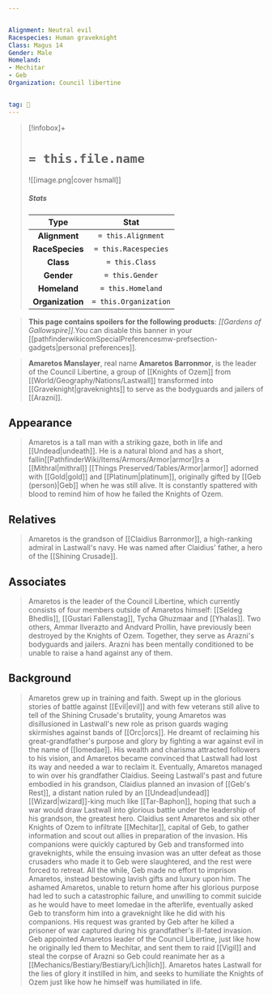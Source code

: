 ```yaml
---


Alignment: Neutral evil
Racespecies: Human graveknight
Class: Magus 14
Gender: Male
Homeland:
- Mechitar
- Geb
Organization: Council libertine


tag: 👤️
---
```


> [!infobox]+
> #  `= this.file.name`
> ![[image.png|cover hsmall]]
> ##### Stats
> Type | Stat |
> :---: |:---:|
> **Alignment** | `= this.Alignment` |
> **RaceSpecies** | `= this.Racespecies` |
> **Class** | `= this.Class` |
> **Gender** | `= this.Gender` |
> **Homeland** | `= this.Homeland` |
> **Organization** | `= this.Organization` |



> **This page contains spoilers for the following products**: *[[Gardens of Gallowspire]]*.You can disable this banner in your [[pathfinderwikicomSpecialPreferencesmw-prefsection-gadgets|personal preferences]].


> **Amaretos Manslayer**, real name **Amaretos Barronmor**, is the leader of the Council Libertine, a group of [[Knights of Ozem]] from [[World/Geography/Nations/Lastwall]] transformed into [[Graveknight|graveknights]] to serve as the bodyguards and jailers of [[Arazni]].



## Appearance

> Amaretos is a tall man with a striking gaze, both in life and [[Undead|undeath]]. He is a natural blond and has a short, fallin[[PathfinderWiki/Items/Armors/Armor|armor]]rs a [[Mithral|mithral]] [[Things Preserved/Tables/Armor|armor]] adorned with [[Gold|gold]] and [[Platinum|platinum]], originally gifted by [[Geb (person)|Geb]] when he was still alive. It is constantly spattered with blood to remind him of how he failed the Knights of Ozem.


## Relatives

> Amaretos is the grandson of [[Claidius Barronmor]], a high-ranking admiral in Lastwall's navy. He was named after Claidius' father, a hero of the [[Shining Crusade]].


## Associates

> Amaretos is the leader of the Council Libertine, which currently consists of four members outside of Amaretos himself: [[Seldeg Bhedlis]], [[Gustari Fallenstag]], Tycha Ghuzmaar and [[Yhalas]]. Two others, Ammar Ilverazto and Andvard Prollin, have previously been destroyed by the Knights of Ozem. Together, they serve as Arazni's bodyguards and jailers. Arazni has been mentally conditioned to be unable to raise a hand against any of them.


## Background

> Amaretos grew up in training and faith. Swept up in the glorious stories of battle against [[Evil|evil]] and with few veterans still alive to tell of the Shining Crusade's brutality, young Amaretos was disillusioned in Lastwall's new role as prison guards waging skirmishes against bands of [[Orc|orcs]]. He dreamt of reclaiming his great-grandfather's purpose and glory by fighting a war against evil in the name of [[Iomedae]]. His wealth and charisma attracted followers to his vision, and Amaretos became convinced that Lastwall had lost its way and needed a war to reclaim it.
> Eventually, Amaretos managed to win over his grandfather Claidius. Seeing Lastwall's past and future embodied in his grandson, Claidius planned an invasion of [[Geb's Rest]], a distant nation ruled by an [[Undead|undead]] [[Wizard|wizard]]-king much like [[Tar-Baphon]], hoping that such a war would draw Lastwall into glorious battle under the leadership of his grandson, the greatest hero.
> Claidius sent Amaretos and six other Knights of Ozem to infiltrate [[Mechitar]], capital of Geb, to gather information and scout out allies in preparation of the invasion. His companions were quickly captured by Geb and transformed into graveknights, while the ensuing invasion was an utter defeat as those crusaders who made it to Geb were slaughtered, and the rest were forced to retreat. All the while, Geb made no effort to imprison Amaretos, instead bestowing lavish gifts and luxury upon him. The ashamed Amaretos, unable to return home after his glorious purpose had led to such a catastrophic failure, and unwilling to commit suicide as he would have to meet Iomedae in the afterlife, eventually asked Geb to transform him into a graveknight like he did with his companions. His request was granted by Geb after he killed a prisoner of war captured during his grandfather's ill-fated invasion.
> Geb appointed Amaretos leader of the Council Libertine, just like how he originally led them to Mechitar, and sent them to raid [[Vigil]] and steal the corpse of Arazni so Geb could reanimate her as a [[Mechanics/Bestiary/Bestiary/Lich|lich]]. Amaretos hates Lastwall for the lies of glory it instilled in him, and seeks to humiliate the Knights of Ozem just like how he himself was humiliated in life.







